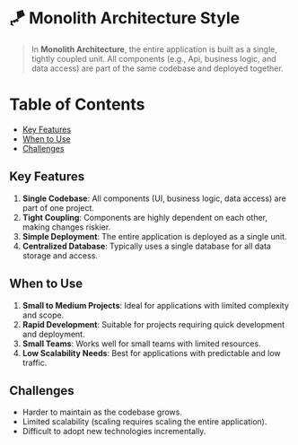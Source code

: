 # 🪁 Monolith Architecture Style

> In **Monolith Architecture**, the entire application is built as a single, tightly coupled unit. All components (e.g., Api, business logic, and data access) are part of the same codebase and deployed together.

# Table of Contents

- [Key Features](#key-features)
- [When to Use](#when-to-use)
- [Challenges](#challenges)


## Key Features
1. **Single Codebase**: All components (UI, business logic, data access) are part of one project.
2. **Tight Coupling**: Components are highly dependent on each other, making changes riskier.
3. **Simple Deployment**: The entire application is deployed as a single unit.
4. **Centralized Database**: Typically uses a single database for all data storage and access.


## When to Use
1. **Small to Medium Projects**: Ideal for applications with limited complexity and scope.
2. **Rapid Development**: Suitable for projects requiring quick development and deployment.
3. **Small Teams**: Works well for small teams with limited resources.
4. **Low Scalability Needs**: Best for applications with predictable and low traffic.


## Challenges
- Harder to maintain as the codebase grows.
- Limited scalability (scaling requires scaling the entire application).
- Difficult to adopt new technologies incrementally.


